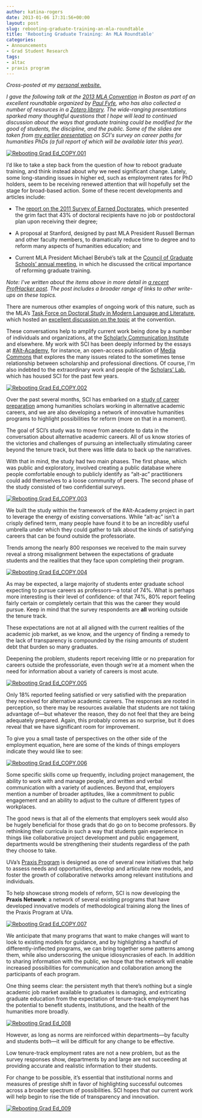 ```yaml
---
author: katina-rogers
date: 2013-01-06 17:31:56+00:00
layout: post
slug: rebooting-graduate-training-an-mla-roundtable
title: 'Rebooting Graduate Training: An MLA Roundtable'
categories:
- Announcements
- Grad Student Research
tags:
- altac
- praxis program
---
```


_Cross-posted at my [personal website.](http://katinarogers.com/2013/01/06/rebooting-graduate-training-mla)_

_I gave the following talk at the [2013 MLA Convention](http://www.mla.org/convention) in Boston as part of an excellent roundtable organized by [Paul Fyfe](https://twitter.com/pfyfe), who has also collected a number of resources in a [Zotero library](https://www.zotero.org/groups/mla_computer_studies_in_language_and_literature_g011/items). The wide-ranging presentations sparked many thoughtful questions that I hope will lead to continued discussion about the ways that graduate training could be modified for the good of students, the discipline, and the public. Some of the slides are taken from [my earlier presentation](http://www.scholarslab.org/scholarly-communication-institute/outside-the-pipeline-from-anecdote-to-data/) on SCI's survey on career paths for humanities PhDs (a full report of which will be available later this year)._

[![Rebooting Grad Ed_COPY.001](http://katinarogers.com/wp-content/uploads/2013/01/Rebooting-Grad-Ed_COPY.001.jpg)](http://katinarogers.com/?attachment_id=904)

I’d like to take a step back from the question of _how_ to reboot graduate training, and think instead about _why_ we need significant change. Lately, some long-standing issues in higher ed, such as employment rates for PhD holders, seem to be receiving renewed attention that will hopefully set the stage for broad-based action. Some of these recent developments and articles include:



	
  * The [report on the 2011 Survey of Earned Doctorates](http://www.nsf.gov/statistics/sed/digest/2011/index.cfm), which presented the grim fact that 43% of doctoral recipients have no job or postdoctoral plan upon receiving their degree; 


	
  * A proposal at Stanford, designed by past MLA President Russell Berman and other faculty members, to dramatically reduce time to degree and to reform many aspects of humanities education; and


	
  * Current MLA President Michael Bérubé’s talk at the [Council of Graduate Schools’ annual meeting](http://www.cgsnet.org/2012-cgs-52nd-annual-meeting-presentations), in which he discussed the critical importance of reforming graduate training.


_Note: I've written about the items above in more detail in [a recent ProfHacker post](http://chronicle.com/blogs/profhacker/graduate-education-reform/45043). The post includes a broader range of links to other write-ups on these topics._

There are numerous other examples of ongoing work of this nature, such as the MLA’s [Task Force on Doctoral Study in Modern Language and Literature](http://www.mla.org/tf_doctoral), which hosted an [excellent discussion on the topic](http://www.mla.org/program_details?prog_id=394&year=2013) at the convention.

These conversations help to amplify current work being done by a number of individuals and organizations, at the [Scholarly Communication Institute](http://uvasci.org) and elsewhere. My work with SCI has been deeply informed by the essays at [#Alt-Academy](http://mediacommons.futureofthebook.org/alt-ac/), for instance, an open-access publication of [Media Commons](http://mediacommons.futureofthebook.org/) that explores the many issues related to the sometimes tense relationship between scholarship and professional directions. Of course, I'm also indebted to the extraordinary work and people of the [Scholars’ Lab](http://scholarslab.org), which has housed SCI for the past few years.

[![Rebooting Grad Ed_COPY.002](http://katinarogers.com/wp-content/uploads/2013/01/Rebooting-Grad-Ed_COPY.002.jpg)](http://katinarogers.com/?attachment_id=905)

Over the past several months, SCI has embarked on a [study of career preparation](http://mediacommons.futureofthebook.org/alt-ac/who-we-are) among humanities scholars working in alternative academic careers, and we are also developing a network of innovative humanities programs to highlight possibilities for reform (more on that in a moment).

The goal of SCI’s study was to move from anecdote to data in the conversation about alternative academic careers. All of us know stories of the victories and challenges of pursuing an intellectually stimulating career beyond the tenure track, but there was little data to back up the narratives. 

With that in mind, the study had two main phases. The first phase, which was public and exploratory,  involved creating a public database where people comfortable enough to publicly identify as “alt-ac” practitioners could add themselves to a loose community of peers. The second phase of the study consisted of two confidential surveys.

[![Rebooting Grad Ed_COPY.003](http://katinarogers.com/wp-content/uploads/2013/01/Rebooting-Grad-Ed_COPY.003.jpg)](http://katinarogers.com/?attachment_id=906)

We built the study within the framework of the #Alt-Academy project in part to leverage the energy of existing conversations. While “alt-ac” isn’t a crisply defined term, many people have found it to be an incredibly useful umbrella under which they could gather to talk about the kinds of satisfying careers that can be found outside the professoriate. 

Trends among the nearly 800 responses we received to the main survey reveal a strong misalignment between the expectations of graduate students and the realities that they face upon completing their program.

[![Rebooting Grad Ed_COPY.004](http://katinarogers.com/wp-content/uploads/2013/01/Rebooting-Grad-Ed_COPY.004.jpg)](http://katinarogers.com/?attachment_id=907)

As may be expected, a large majority of students enter graduate school expecting to pursue careers as professors—a total of 74%. What is perhaps more interesting is their level of confidence: of that 74%, 80% report feeling fairly certain or completely certain that this was the career they would pursue. Keep in mind that the survey respondents are **all** working outside the tenure track.

These expectations are not at all aligned with the current realities of the academic job market, as we know, and the urgency of finding a remedy to the lack of transparency is compounded by the rising amounts of student debt that burden so many graduates.

Deepening the problem, students report receiving little or no preparation for careers outside the professoriate, even though we’re at a moment when the need for information about a variety of careers is most acute. 

[![Rebooting Grad Ed_COPY.005](http://katinarogers.com/wp-content/uploads/2013/01/Rebooting-Grad-Ed_COPY.005.jpg)](http://katinarogers.com/?attachment_id=908)

Only 18% reported feeling satisfied or very satisfied with the preparation they received for alternative academic careers. The responses are rooted in perception, so there may be resources available that students are not taking advantage of—but whatever the reason, they do not feel that they are being adequately prepared. Again, this probably comes as no surprise, but it does reveal that we have significant room for improvement. 

To give you a small taste of perspectives on the other side of the employment equation, here are some of the kinds of things employers indicate they would like to see:

[![Rebooting Grad Ed_COPY.006](http://katinarogers.com/wp-content/uploads/2013/01/Rebooting-Grad-Ed_COPY.006.jpg)](http://katinarogers.com/?attachment_id=909)

Some specific skills come up frequently, including project management, the ability to work with and manage people, and written and verbal communication with a variety of audiences. Beyond that, employers mention a number of broader aptitudes, like a commitment to public engagement and an ability to adjust to the culture of different types of workplaces. 

The good news is that all of the elements that employers seek would also be hugely beneficial for those grads that do go on to become professors. By rethinking their curricula in such a way that students gain experience in things like collaborative project development and public engagement, departments would be strengthening their students regardless of the path they choose to take.

UVa’s [Praxis Program](http://praxis.scholarslab.org) is designed as one of several new initiatives that help to assess needs and opportunities, develop and articulate new models, and foster the growth of collaborative networks among relevant institutions and individuals.

To help showcase strong models of reform, SCI is now developing the **Praxis Network**: a network of several existing programs that have developed innovative models of methodological training along the lines of the Praxis Program at UVa. 

[![Rebooting Grad Ed_COPY.007](http://katinarogers.com/wp-content/uploads/2013/01/Rebooting-Grad-Ed_COPY.007.jpg)](http://katinarogers.com/?attachment_id=910)

We anticipate that many programs that want to make changes will want to look to existing models for guidance, and by highlighting a handful of differently-inflected programs, we can bring together some patterns among them, while also underscoring the unique idiosyncrasies of each. In addition to sharing information with the public, we hope that the network will enable increased possibilities for communication and collaboration among the participants of each program.

One thing seems clear: the persistent myth that there’s nothing but a single academic job market available to graduates is damaging, and extricating graduate education from the expectation of tenure-track employment has the potential to benefit students, institutions, and the health of the humanities more broadly. 

[![Rebooting Grad Ed_008](http://katinarogers.com/wp-content/uploads/2013/01/Rebooting-Grad-Ed_008.jpg)](http://katinarogers.com/?attachment_id=916)

However, as long as norms are reinforced within departments—by faculty and students both—it will be difficult for any change to be effective. 

Low tenure-track employment rates are not a new problem, but as the survey responses show, departments by and large are not succeeding at providing accurate and realistic information to their students. 

For change to be possible, it’s essential that institutional norms and measures of prestige shift in favor of highlighting successful outcomes across a broader spectrum of possibilities. SCI hopes that our current work will help begin to rise the tide of transparency and innovation. 

[![Rebooting Grad Ed_009](http://katinarogers.com/wp-content/uploads/2013/01/Rebooting-Grad-Ed_0091.jpg)](http://katinarogers.com/?attachment_id=918)
